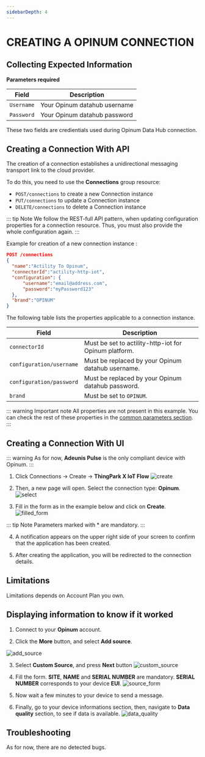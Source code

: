 ```yaml
---
sidebarDepth: 4
---
```


# CREATING A OPINUM CONNECTION

## Collecting Expected Information

**Parameters required**

| Field | Description |
| ------ | ----------- |
| ```Username``` | Your Opinum datahub username |
| ```Password``` | Your Opinum datahub password |

These two fields are credientials used during Opinum Data Hub connection.

## Creating a Connection With API

The creation of a connection establishes a unidirectional messaging transport link to the cloud provider.

To do this, you need to use the **Connections** group resource:
*	`POST/connections` to create a new Connection instance
*	`PUT/connections` to update a Connection instance
*	`DELETE/connections` to delete a Connection instance


::: tip Note
We follow the REST-full API pattern, when updating configuration properties for a connection resource. Thus, you must also provide the whole configuration again.
:::

Example for creation of a new connection instance :

```json
POST /connections
{
  "name":"Actility To Opinum",
  "connectorId":"actility-http-iot",
  "configuration": {
      "username":"email@address.com",
      "password":"myPassword123"
  },
  "brand":"OPINUM"
}
```

The following table lists the properties applicable to a connection instance.

| Field | Description |
| ------ | ----------- |
| ```connectorId``` | Must be set to actility-http-iot for Opinum platform. |
| ```configuration/username``` | Must be replaced by your Opinum datahub username. |
| ```configuration/password``` | Must be replaced by your Opinum datahub password. |
| ```brand``` | Must be set to ```OPINUM```. |

::: warning Important note
All properties are not present in this example. You can check the rest of these properties in the [common parameters section](../../Getting_Started/Setting_Up_A_Connection_instance/About_connections.html#common-parameters).
:::

## Creating a Connection With UI

::: warning
As for now, **Adeunis Pulse**  is the only compliant device with Opinum.
:::

1. Click Connections -> Create -> **ThingPark X IoT Flow**
![create](./images/create.png)


2. Then, a new page will open. Select the connection type: **Opinum**.
![select](./images/select.png)

3. Fill in the form as in the example below and click on **Create**.
![filled_form](./images/filled_form.png)

::: tip Note
Parameters marked with * are mandatory.
:::

4. A notification appears on the upper right side of your screen to confirm that the application has been created.

5. After creating the application, you will be redirected to the connection details.

## Limitations

Limitations depends on Account Plan you own.

## Displaying information to know if it worked

1.	Connect to your **Opinum** account.

2.	Click the **More** button, and select **Add source**.

![add_source](./images/add_source.png)

3. Select **Custom Source**, and press **Next** button
![custom_source](./images/custom_source.png)

4. Fill the form. **SITE**, **NAME** and **SERIAL NUMBER** are mandatory. **SERIAL NUMBER** corresponds to your device **EUI**.
![source_form](./images/source_form.png)

5. Now wait a few minutes to your device to send a message.

6. Finally, go to your device informations section, then, navigate to **Data quality** section, to see if data is available.
![data_quality](./images/data_quality.png)

## Troubleshooting

As for now, there are no detected bugs.